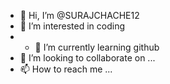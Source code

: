- 👋 Hi, I’m @SURAJCHACHE12
- 👀 I’m interested in coding
- - 🌱 I’m currently learning github
- 💞️ I’m looking to collaborate on ...
- 📫 How to reach me ...

<!---
SURAJCHACHE12/SURAJCHACHE12 is a ✨ special ✨ repository because its `README.md` (this file) appears on your GitHub profile.
You can click the Preview link to take a look at your changes.
--->
